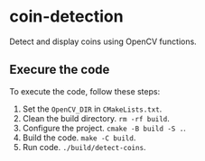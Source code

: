 # coin-detection
Detect and display coins using OpenCV functions.

## Execure the code
To execute the code, follow these steps:

1. Set the `OpenCV_DIR` in `CMakeLists.txt`.
2. Clean the build directory. `rm -rf build`.
3. Configure the project. `cmake -B build -S .`.
4. Build the code. `make -C build`.
5. Run code. `./build/detect-coins`.